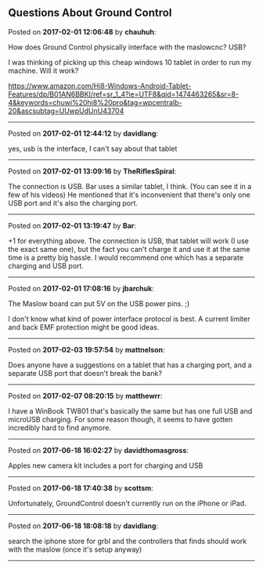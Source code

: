## Questions About Ground Control
Posted on **2017-02-01 12:06:48** by **chauhuh**:

How does Ground Control physically interface with the maslowcnc? USB?



I was thinking of picking up this cheap windows 10 tablet in order to run my machine. Will it work?



https://www.amazon.com/Hi8-Windows-Android-Tablet-Features/dp/B01AN6BBKI/ref=sr_1_4?ie=UTF8&qid=1474463265&sr=8-4&keywords=chuwi%20hi8%20pro&tag=wpcentralb-20&ascsubtag=UUwpUdUnU43704

---

Posted on **2017-02-01 12:44:12** by **davidlang**:

yes, usb is the interface, I can't say about that tablet

---

Posted on **2017-02-01 13:09:16** by **TheRiflesSpiral**:

The connection is USB. Bar uses a similar tablet, I think. (You can see it in a few of his videos) He mentioned that it's inconvenient that there's only one USB port and it's also the charging port.

---

Posted on **2017-02-01 13:19:47** by **Bar**:

+1 for everything above. The connection is USB, that tablet will work (I use the exact same one), but the fact you can't charge it and use it at the same time is a pretty big hassle. I would recommend one which has a separate charging and USB port.

---

Posted on **2017-02-01 17:08:16** by **jbarchuk**:

The Maslow board can put 5V on the USB power pins. ;)



I don't know what kind of power interface protocol is best. A current limiter and back EMF protection might be good ideas.

---

Posted on **2017-02-03 19:57:54** by **mattnelson**:

Does anyone have a suggestions on a tablet that has a charging port, and a separate USB port that doesn't break the bank?

---

Posted on **2017-02-07 08:20:15** by **matthewrr**:

I have a WinBook TW801 that's basically the same but has one full USB and microUSB charging. For some reason though, it seems to have gotten incredibly hard to find anymore.

---

Posted on **2017-06-18 16:02:27** by **davidthomasgross**:

Apples new camera kit includes a port for charging and USB

---

Posted on **2017-06-18 17:40:38** by **scottsm**:

Unfortunately, GroundControl doesn't currently run on the iPhone or iPad.

---

Posted on **2017-06-18 18:08:18** by **davidlang**:

search the iphone store for grbl and the controllers that finds should work with the maslow (once it's setup anyway)

---

